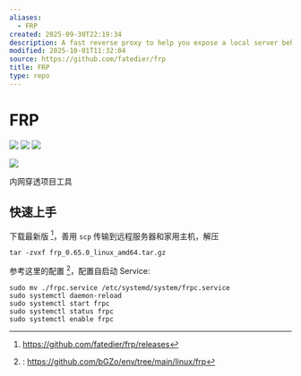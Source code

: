 ```yaml
---
aliases:
  - FRP
created: 2025-09-30T22:19:34
description: A fast reverse proxy to help you expose a local server behind a NAT or firewall to the internet.
modified: 2025-10-01T11:32:04
source: https://github.com/fatedier/frp
title: FRP
type: repo
---
```


# FRP

![](https://img.shields.io/github/stars/fatedier/frp?style=for-the-badge&label=stars) ![](https://img.shields.io/github/repo-size/fatedier/frp?style=for-the-badge&label=size) ![](https://img.shields.io/github/created-at/fatedier/frp?style=for-the-badge&label=since)

[![](https://github-readme-stats.vercel.app/api/pin/?username=fatedier&repo=frp&bg_color=00000000)](https://github.com/fatedier/frp)

内网穿透项目工具

## 快速上手

下载最新版 [^download_address]，善用 `scp` 传输到远程服务器和家用主机，解压

[^download_address]: https://github.com/fatedier/frp/releases

```shell
tar -zvxf frp_0.65.0_linux_amd64.tar.gz
```

参考这里的配置 [^frp_config]，配置自启动 Service:

[^frp_config]:: https://github.com/bGZo/env/tree/main/linux/frp

```shell
sudo mv ./frpc.service /etc/systemd/system/frpc.service
sudo systemctl daemon-reload
sudo systemctl start frpc
sudo systemctl status frpc
sudo systemctl enable frpc
```

